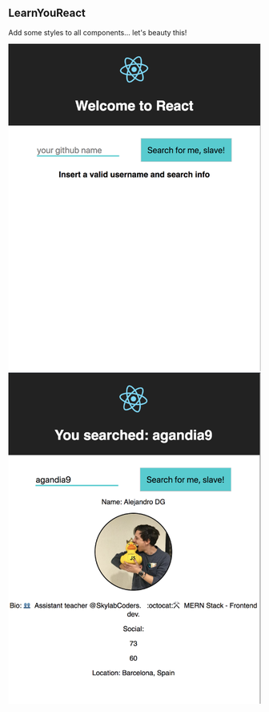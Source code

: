 ## LearnYouReact

Add some styles to all components... let's beauty this!

<img src="img/step5.png">
<img src="img/step5-1.png">